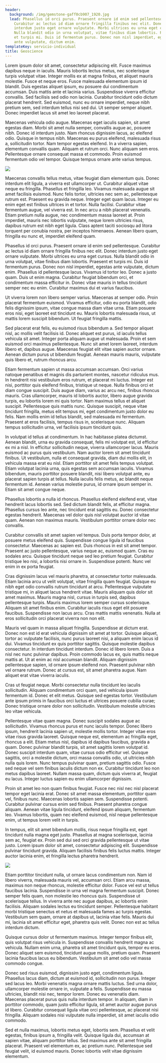 ```yaml
---
header:
  background: /img/gemstone-gaff0cb907_1920.jpg
  lead: Phasellus id orci purus. Praesent ornare id enim sed pellentesque.
    Curabitur ac lectus id diam ornare fringilla finibus nec elit. Donec
    interdum justo eget ornare vulputate. Morbi ultrices eu urna eget cursus.
    Nulla blandit odio in urna volutpat, vitae finibus diam lobortis. Praesent
    et turpis mi. Duis id fermentum purus. Donec non nisl imperdiet, egestas
    ante vulputate, dictum enim.
templateKey: servicio-individual
title: Geoscience
---
```

Lorem ipsum dolor sit amet, consectetur adipiscing elit. Fusce maximus dapibus neque in iaculis. Mauris lobortis lectus metus, nec scelerisque turpis volutpat vitae. Integer mollis ex at magna finibus, et aliquet mauris molestie. Fusce et neque eros. Fusce malesuada elementum ipsum id blandit. Duis egestas aliquet ipsum, eu posuere dui condimentum accumsan. Duis mattis ante et lacinia varius. Suspendisse viverra efficitur convallis. Sed facilisis sed odio non lacinia. Curabitur tincidunt odio dictum placerat hendrerit. Sed euismod, nunc eu ornare imperdiet, neque nibh pretium sem, sed interdum tellus nisi sed dui. Ut semper semper aliquet. Donec imperdiet lacus sit amet leo laoreet placerat.

Maecenas vehicula odio augue. Maecenas eget iaculis sapien, sit amet egestas diam. Morbi sit amet nulla semper, convallis augue ac, posuere nibh. Donec id interdum justo. Nam rhoncus dignissim lacus, ac eleifend odio. Quisque in tempus nibh. Maecenas eu purus eleifend, malesuada risus a, sollicitudin tortor. Nam tempor egestas eleifend. In a viverra sapien, elementum convallis quam. Aliquam et rutrum orci. Nunc aliquam sem eros. Pellentesque ornare consequat massa et commodo. Proin euismod fermentum odio vel tempor. Quisque tempus ornare ante varius tempus.

![](/img/gemstone-gaff0cb907_1920.jpg)

Maecenas convallis tellus metus, vitae feugiat diam elementum quis. Donec interdum elit ligula, a viverra est ullamcorper ut. Curabitur aliquet vitae neque eu fringilla. Phasellus et fringilla leo. Vivamus malesuada augue sit amet facilisis euismod. Nunc felis tortor, ultricies nec sem ac, pellentesque rutrum est. Praesent eu gravida neque. Integer eget quam lacus. Integer eu enim eget est finibus ultrices in et tortor. Nulla facilisi. Curabitur vitae fermentum augue, vel viverra est. In nec arcu a nibh placerat venenatis. Etiam pretium nulla augue, nec condimentum massa laoreet at. Proin imperdiet, mauris nec lobortis vulputate, neque lorem ultricies risus, dapibus rutrum est nibh eget ligula. Class aptent taciti sociosqu ad litora torquent per conubia nostra, per inceptos himenaeos. Aenean libero quam, fringilla eu nunc et, imperdiet eleifend quam.

Phasellus id orci purus. Praesent ornare id enim sed pellentesque. Curabitur ac lectus id diam ornare fringilla finibus nec elit. Donec interdum justo eget ornare vulputate. Morbi ultrices eu urna eget cursus. Nulla blandit odio in urna volutpat, vitae finibus diam lobortis. Praesent et turpis mi. Duis id fermentum purus. Donec non nisl imperdiet, egestas ante vulputate, dictum enim. Phasellus id pellentesque lacus. Vivamus id tortor leo. Donec a justo quam. Duis ut enim magna. Curabitur feugiat bibendum orci, et condimentum massa efficitur in. Donec vitae mauris in tellus tincidunt semper nec eu enim. Curabitur maximus dui et varius faucibus.

Ut viverra lorem non libero semper varius. Maecenas at semper odio. Proin placerat fermentum euismod. Vivamus efficitur, odio eu porta blandit, odio felis dignissim ipsum, vitae congue massa diam vitae urna. Etiam posuere eros nisi, eget laoreet est tincidunt eu. Mauris lobortis malesuada risus, ut mattis lorem suscipit bibendum. Ut feugiat fringilla mattis.

Sed placerat erat felis, eu euismod risus bibendum a. Sed tempor aliquet nisl, ac mollis velit facilisis id. Donec aliquet est purus, id iaculis tellus vehicula sit amet. Integer porta aliquam augue ut malesuada. Proin et sem euismod orci maximus pellentesque. Nunc sit amet lorem laoreet, interdum libero et, dapibus augue. Maecenas feugiat elit vitae sapien auctor ornare. Aenean dictum purus ut bibendum feugiat. Aenean mauris mauris, vulputate quis libero et, rutrum rhoncus arcu.

Etiam fermentum sapien ut massa accumsan accumsan. Orci varius natoque penatibus et magnis dis parturient montes, nascetur ridiculus mus. In hendrerit nisi vestibulum eros rutrum, et placerat mi luctus. Integer est nisi, porttitor quis eleifend finibus, tristique ut neque. Nulla finibus orci et diam congue suscipit. Duis augue diam, varius ac arcu nec, finibus rhoncus mauris. Cras ullamcorper, mauris id lobortis auctor, libero augue gravida turpis, eu lobortis lorem mi quis tortor. Nam maximus tellus et aliquet suscipit. Pellentesque quis mattis nunc. Quisque suscipit, neque vitae tincidunt fringilla, metus elit tempus mi, eget condimentum justo dolor eu felis. Nam mollis enim id tellus blandit, sed malesuada mi fermentum. Praesent at eros facilisis, tempus risus in, scelerisque nunc. Aliquam tempus sollicitudin urna, vel facilisis ipsum tincidunt quis.

In volutpat id tellus at condimentum. In hac habitasse platea dictumst. Aenean blandit, urna eu gravida consequat, felis mi volutpat est, id efficitur ex mi a nisl. In efficitur sollicitudin neque, viverra ullamcorper lacus. Mauris euismod ac purus quis vestibulum. Nam auctor lorem sit amet tincidunt finibus. Ut vestibulum, nulla et consequat gravida, diam dui mollis elit, in vehicula massa erat eu nisl. Etiam porttitor sit amet felis tempus volutpat. Etiam volutpat lacinia urna, quis egestas sem accumsan iaculis. Vivamus bibendum, mauris porttitor posuere blandit, nisi libero volutpat ante, eu placerat sapien turpis at tellus. Nulla iaculis felis metus, ac blandit neque fermentum id. Aenean varius molestie purus, id ornare ipsum semper in. Etiam sit amet congue neque.

Phasellus lobortis a nulla id rhoncus. Phasellus eleifend eleifend erat, vitae hendrerit lacus lobortis sed. Sed dictum blandit felis, at efficitur magna. Phasellus cursus leo ante, nec tincidunt erat sagittis eu. Donec consectetur egestas hendrerit. Maecenas vel dolor quis nisl volutpat auctor id vitae quam. Aenean non maximus mauris. Vestibulum porttitor ornare dolor nec convallis.

Curabitur convallis sit amet sapien vel tempus. Duis porta tempor dolor, at posuere metus eleifend quis. Suspendisse congue ligula id faucibus consectetur. Maecenas ac sapien est. Duis rhoncus in est sit amet tempor. Praesent ac justo pellentesque, varius neque ac, euismod quam. Cras eu sodales arcu. Quisque tincidunt neque sed leo pretium feugiat. Curabitur tristique leo nisi, a lobortis nisi ornare in. Suspendisse potenti. Nunc vel enim in ex porta feugiat.

Cras dignissim lacus vel mauris pharetra, at consectetur tortor malesuada. Etiam lacinia arcu ut velit volutpat, vitae fringilla quam feugiat. Quisque eu nibh eget odio convallis rutrum tincidunt at arcu. Pellentesque vulputate tristique mi, in aliquet lacus hendrerit vitae. Mauris aliquam quis dolor sit amet maximus. Mauris magna nisl, cursus in turpis sed, dapibus pellentesque turpis. Mauris maximus lorem semper cursus scelerisque. Aliquam sit amet finibus enim. Curabitur iaculis risus eget elit posuere faucibus. Suspendisse non lacus arcu. Cras mattis mattis venenatis. Nulla at eros sollicitudin orci placerat viverra non non elit.

Mauris vel quam in massa aliquet fringilla. Suspendisse at dictum erat. Donec non est id erat vehicula dignissim sit amet at tortor. Quisque aliquet, tortor ac vulputate facilisis, nunc purus laoreet nisi, a aliquam enim lacus id dui. Vivamus tincidunt ex quis porttitor sagittis. Quisque molestie dapibus consectetur. In interdum tincidunt interdum. Donec id libero lorem. Duis a nisl nec nunc pulvinar dapibus. Proin commodo lacus ex, quis mattis neque mattis at. Ut at enim ac nisl accumsan blandit. Aliquam dignissim pellentesque sapien, id ornare ipsum eleifend non. Praesent pulvinar nibh vel ornare rutrum. Donec at cursus est, sit amet pharetra augue. Nam aliquet erat vitae viverra iaculis.

Cras ut feugiat neque. Morbi consectetur nulla tincidunt leo iaculis sollicitudin. Aliquam condimentum orci quam, sed vehicula ipsum fermentum id. Donec et elit metus. Quisque sed egestas tortor. Vestibulum ante ipsum primis in faucibus orci luctus et ultrices posuere cubilia curae; Donec tristique ornare dolor non sollicitudin. Vestibulum molestie ultricies leo vitae vehicula.

Pellentesque vitae quam magna. Donec suscipit sodales augue ac sollicitudin. Vivamus rhoncus purus et nunc iaculis tempor. Donec libero ipsum, hendrerit lacinia sapien ut, molestie mollis tortor. Integer vitae eros vitae risus gravida laoreet. Quisque neque est, elementum ac fringilla eget, rhoncus a elit. Etiam metus nisl, dapibus id dapibus faucibus, gravida a quam. Donec pulvinar blandit turpis, sit amet sagittis lorem volutpat id. Donec suscipit interdum quam, vitae cursus odio efficitur vel. Quisque sagittis, orci a molestie dictum, orci massa convallis odio, ut ultricies nibh nulla quis lorem. Nunc tempus pulvinar quam, pretium sagittis odio. Fusce sed neque vel sem finibus iaculis dictum non ex. Curabitur tincidunt leo non metus dapibus laoreet. Nullam massa quam, dictum quis viverra at, feugiat eu lacus. Integer luctus sapien eu enim ullamcorper dignissim.

Proin sit amet leo non quam finibus feugiat. Fusce nec nisl nec nisl placerat tempor eget lacinia erat. Donec sit amet massa elementum, porttitor quam vel, finibus nunc. Maecenas lobortis sapien sem. Suspendisse potenti. Curabitur pulvinar cursus enim sed finibus. Praesent pharetra congue aliquam. Aenean vitae ligula tincidunt, eleifend ipsum aliquam, fermentum leo. Vivamus lobortis, quam nec eleifend euismod, nisl neque pellentesque enim, ut tempus lorem velit in turpis.

In tempus, elit sit amet bibendum mollis, risus neque fringilla est, eget tincidunt nulla magna eget justo. Phasellus at magna scelerisque, lacinia sem ac, feugiat ex. Proin sed dui sed orci gravida pellentesque ut vitae justo. Lorem ipsum dolor sit amet, consectetur adipiscing elit. Suspendisse pulvinar tincidunt gravida. Aliquam facilisis finibus felis luctus mattis. Integer auctor lacinia enim, et fringilla lectus pharetra hendrerit.

![](/img/hunt-gf7ebeb132_1920.jpg)

Etiam porttitor tincidunt nulla, ut ornare lacus condimentum non. Nam id libero viverra, malesuada mauris vel, accumsan orci. Etiam arcu massa, maximus non neque rhoncus, molestie efficitur dolor. Fusce vel est ut tellus faucibus lacinia. Suspendisse in urna vel magna fermentum suscipit. Donec semper felis quam, non molestie leo rhoncus quis. Suspendisse ut scelerisque tellus. In viverra ante nec augue dapibus, ac lobortis enim facilisis. Aliquam sodales lectus eu tincidunt semper. Pellentesque habitant morbi tristique senectus et netus et malesuada fames ac turpis egestas. Vestibulum sem quam, ornare at dapibus ut, lacinia vitae felis. Mauris dui mi, lacinia sit amet efficitur eget, pharetra quis velit. Donec non est ac tellus interdum dictum.

Quisque cursus dolor ut fermentum maximus. Integer tempor finibus elit, quis volutpat risus vehicula in. Suspendisse convallis hendrerit magna ac vehicula. Nullam enim urna, pharetra sit amet tincidunt quis, tempor eu eros. Donec aliquet sem euismod, tincidunt augue mollis, pretium quam. Praesent lacinia faucibus lacus eu bibendum. Vestibulum sit amet odio vel massa commodo congue.

Donec sed risus euismod, dignissim justo eget, condimentum ligula. Phasellus lacus diam, dictum at euismod id, sollicitudin non purus. Integer sed lacus leo. Morbi venenatis magna ornare mattis luctus. Sed urna dolor, ullamcorper molestie ornare in, vulputate a felis. Suspendisse eu massa ultricies, blandit nisi nec, tempor lorem. Donec eu venenatis diam. Maecenas placerat purus quis nulla interdum tempor. In aliquam, diam in porttitor commodo, quam justo efficitur ligula, sit amet auctor augue purus id libero. Curabitur consequat ligula vitae orci pellentesque, ac placerat nisi fringilla. Aliquam sodales nisi vulputate nulla imperdiet, sit amet iaculis odio commodo.

Sed et nulla maximus, lobortis metus eget, lobortis sem. Phasellus et velit egestas, finibus ipsum a, fringilla velit. Quisque ligula dui, accumsan at sapien vitae, aliquam porttitor tellus. Sed maximus ante sit amet fringilla placerat. Praesent vel elementum ex, ac pretium nunc. Pellentesque sed feugiat velit, id euismod mauris. Donec lobortis velit vitae dignissim elementum.